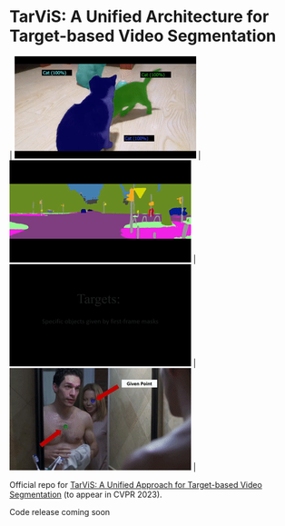 # TarViS: A Unified Architecture for Target-based Video Segmentation

| ![VIS](.images/vis.gif) | ![VOS](.images/vps.gif "VPS") | ![VOS](.images/vos.gif "VOS") | ![PET](.images/pet.gif "PET") |

Official repo for [TarViS: A Unified Approach for Target-based Video Segmentation](https://arxiv.org/pdf/2301.02657.pdf) (to appear in CVPR 2023).

Code release coming soon

